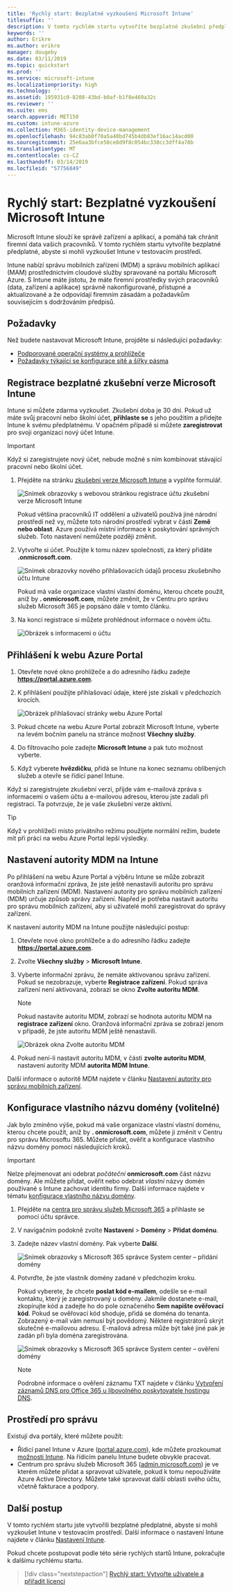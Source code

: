 ```yaml
---
title: 'Rychlý start: Bezplatné vyzkoušení Microsoft Intune'
titlesuffix: ''
description: V tomto rychlém startu vytvoříte bezplatné zkušební předplatné, dozvíte se o podporovaných konfiguracích a síťových požadavcích a případně také můžete nakonfigurovat název vlastní domény.
keywords: ''
author: Erikre
ms.author: erikre
manager: dougeby
ms.date: 03/11/2019
ms.topic: quickstart
ms.prod: ''
ms.service: microsoft-intune
ms.localizationpriority: high
ms.technology: ''
ms.assetid: 195931c0-8208-43bd-b0af-b1f8e469a32c
ms.reviewer: ''
ms.suite: ems
search.appverid: MET150
ms.custom: intune-azure
ms.collection: M365-identity-device-management
ms.openlocfilehash: 94c83ab0f70a5a40bd745b4db83ef16ac14acd00
ms.sourcegitcommit: 25e6aa3bfce58ce8d9f8c054bc338cc3dff4a78b
ms.translationtype: MT
ms.contentlocale: cs-CZ
ms.lasthandoff: 03/14/2019
ms.locfileid: "57756849"
---
```

# <a name="quickstart-try-microsoft-intune-for-free"></a>Rychlý start: Bezplatné vyzkoušení Microsoft Intune 

Microsoft Intune slouží ke správě zařízení a aplikací, a pomáhá tak chránit firemní data vašich pracovníků. V tomto rychlém startu vytvoříte bezplatné předplatné, abyste si mohli vyzkoušet Intune v testovacím prostředí.

Intune nabízí správu mobilních zařízení (MDM) a správu mobilních aplikací (MAM) prostřednictvím cloudové služby spravované na portálu Microsoft Azure. S Intune máte jistotu, že máte firemní prostředky svých pracovníků (data, zařízení a aplikace) správně nakonfigurované, přístupné a aktualizované a že odpovídají firemním zásadám a požadavkům souvisejícím s dodržováním předpisů. 

## <a name="prerequisites"></a>Požadavky
Než budete nastavovat Microsoft Intune, projděte si následující požadavky:

   - [Podporované operační systémy a prohlížeče](supported-devices-browsers.md) 
   - [Požadavky týkající se konfigurace sítě a šířky pásma](network-bandwidth-use.md)

## <a name="sign-up-for-a-microsoft-intune-free-trial"></a>Registrace bezplatné zkušební verze Microsoft Intune

Intune si můžete zdarma vyzkoušet. Zkušební doba je 30 dní. Pokud už máte svůj pracovní nebo školní účet, **přihlaste se** s jeho použitím a přidejte Intune k svému předplatnému. V opačném případě si můžete **zaregistrovat** pro svoji organizaci nový účet Intune.

> [!IMPORTANT]
> Když si zaregistrujete nový účet, nebude možné s ním kombinovat stávající pracovní nebo školní účet.

1. Přejděte na stránku [zkušební verze Microsoft Intune](https://go.microsoft.com/fwlink/?linkid=2019088) a vyplňte formulář.

    ![Snímek obrazovky s webovou stránkou registrace účtu zkušební verze Microsoft Intune](./media/account-sign-up-site-full-browser.png)

    Pokud většina pracovníků IT oddělení a uživatelů používá jiné národní prostředí než vy, můžete toto národní prostředí vybrat v části **Země nebo oblast**. Azure používá místní informace k poskytování správných služeb. Toto nastavení nemůžete později změnit.

2. Vytvořte si účet. Použijte k tomu název společnosti, za který přidáte **.onmicrosoft.com**. 

    ![Snímek obrazovky nového přihlašovacích údajů procesu zkušebního účtu Intune](./media/account-sign-up-site-user-id.png)

    Pokud má vaše organizace vlastní vlastní doménu, kterou chcete použít, aniž by **. onmicrosoft.com**, můžete změnit, že v Centru pro správu služeb Microsoft 365 je popsáno dále v tomto článku.

3. Na konci registrace si můžete prohlédnout informace o novém účtu.

    ![Obrázek s informacemi o účtu](./media/intune-end-of-sign-up-process.png) 

## <a name="sign-in-to-the-azure-portal"></a>Přihlášení k webu Azure Portal

1. Otevřete nové okno prohlížeče a do adresního řádku zadejte **https://portal.azure.com**. 
2. K přihlášení použijte přihlašovací údaje, které jste získali v předchozích krocích.

    ![Obrázek přihlašovací stránky webu Azure Portal](./media/azure-portal-signin.png)

3. Pokud chcete na webu Azure Portal zobrazit Microsoft Intune, vyberte na levém bočním panelu na stránce možnost **Všechny služby**.
4. Do filtrovacího pole zadejte **Microsoft Intune** a pak tuto možnost vyberte.
5. Když vyberete **hvězdičku**, přidá se Intune na konec seznamu oblíbených služeb a otevře se řídicí panel Intune.

Když si zaregistrujete zkušební verzi, přijde vám e-mailová zpráva s informacemi o vašem účtu a e-mailovou adresou, kterou jste zadali při registraci. Ta potvrzuje, že je vaše zkušební verze aktivní.

> [!TIP]
> Když v prohlížeči místo privátního režimu použijete normální režim, budete mít při práci na webu Azure Portal lepší výsledky.

## <a name="set-the-mdm-authority-to-intune"></a>Nastavení autority MDM na Intune

Po přihlášení na webu Azure Portal a výběru Intune se může zobrazit oranžová informační zpráva, že jste ještě nenastavili autoritu pro správu mobilních zařízení (MDM). Nastavení autority pro správu mobilních zařízení (MDM) určuje způsob správy zařízení. Napřed je potřeba nastavit autoritu pro správu mobilních zařízení, aby si uživatelé mohli zaregistrovat do správy zařízení.

K nastavení autority MDM na Intune použijte následující postup:

1. Otevřete nové okno prohlížeče a do adresního řádku zadejte **https://portal.azure.com**. 
2. Zvolte **Všechny služby** > **Microsoft Intune**.
3. Vyberte informační zprávu, že nemáte aktivovanou správu zařízení. Pokud se nezobrazuje, vyberte **Registrace zařízení**. Pokud správa zařízení není aktivovaná, zobrazí se okno **Zvolte autoritu MDM**.

    > [!NOTE]
    > Pokud nastavíte autoritu MDM, zobrazí se hodnota autoritu MDM na **registrace zařízení** okno. Oranžová informační zpráva se zobrazí jenom v případě, že jste autoritu MDM ještě nenastavili. 

    ![Obrázek okna Zvolte autoritu MDM](./media/choose-mdm-authority.png) 

4. Pokud není-li nastavit autoritu MDM, v části **zvolte autoritu MDM**, nastavení autority MDM **autorita MDM Intune**.

Další informace o autoritě MDM najdete v článku [Nastavení autority pro správu mobilních zařízení](mdm-authority-set.md).

## <a name="configure-your-custom-domain-name-optional"></a>Konfigurace vlastního názvu domény (volitelné)

Jak bylo zmíněno výše, pokud má vaše organizace vlastní vlastní doménu, kterou chcete použít, aniž by **. onmicrosoft.com**, můžete ji změnit v Centru pro správu Microsoftu 365. Můžete přidat, ověřit a konfigurace vlastního názvu domény pomocí následujících kroků.  

> [!IMPORTANT]
> Nelze přejmenovat ani odebrat *počáteční* **onmicrosoft.com** část názvu domény. Ale můžete přidat, ověřit nebo odebrat *vlastní* názvy domén používané s Intune zachovat identitu firmy. Další informace najdete v tématu [konfigurace vlastního názvu domény](custom-domain-name-configure.md).

1. Přejděte na [centra pro správu služeb Microsoft 365](https://admin.microsoft.com) a přihlaste se pomocí účtu správce.

2. V navigačním podokně zvolte **Nastavení** > **Domény** > **Přidat doménu**.

3. Zadejte název vlastní domény. Pak vyberte **Další**.

   ![Snímek obrazovky s Microsoft 365 správce System center – přidání domény](./media/domain-custom-add.png)

4. Potvrďte, že jste vlastník domény zadané v předchozím kroku. 
    
    Pokud vyberete, že chcete **poslat kód e-mailem**, odešle se e-mail kontaktu, který je zaregistrovaný u domény. Jakmile dostanete e-mail, zkopírujte kód a zadejte ho do pole označeného **Sem napište ověřovací kód**. Pokud se ověřovací kód shoduje, přidá se doména do tenanta. Zobrazený e-mail vám nemusí být povědomý. Některé registrátorů skrýt skutečné e-mailovou adresu. E-mailová adresa může být také jiné pak je zadán při byla doména zaregistrována.

   ![Snímek obrazovky s Microsoft 365 správce System center – ověření domény](./media/domain-custom-verify.png)

   > [!NOTE]
   > Podrobné informace o ověření záznamu TXT najdete v článku [Vytvoření záznamů DNS pro Office 365 u libovolného poskytovatele hostingu DNS](https://support.office.com/article/Create-DNS-records-at-any-DNS-hosting-provider-for-Office-365-7B7B075D-79F9-4E37-8A9E-FB60C1D95166).

## <a name="admin-experiences"></a>Prostředí pro správu

Existují dva portály, které můžete použít:
- Řídicí panel Intune v Azure ([portal.azure.com](https://portal.azure.com)), kde můžete prozkoumat [možnosti Intune](what-is-intune.md). Na řídicím panelu Intune budete obvykle pracovat.
- Centrum pro správu služeb Microsoft 365 ([admin.microsoft.com](https://admin.microsoft.com)) je ve kterém můžete přidat a spravovat uživatele, pokud k tomu nepoužíváte Azure Active Directory. Můžete také spravovat další oblasti svého účtu, včetně fakturace a podpory.

## <a name="next-steps"></a>Další postup

V tomto rychlém startu jste vytvořili bezplatné předplatné, abyste si mohli vyzkoušet Intune v testovacím prostředí. Další informace o nastavení Intune najdete v článku [Nastavení Intune](setup-steps.md).

Pokud chcete postupovat podle této série rychlých startů Intune, pokračujte k dalšímu rychlému startu.

> [!div class="nextstepaction"]
> [Rychlý start: Vytvořte uživatele a přiřadit licenci](quickstart-create-user.md)
